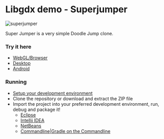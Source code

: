 Libgdx demo - Superjumper
====================
![superjumper](http://i.imgur.com/HvDWeyh.png)

Super Jumper is a very simple Doodle Jump clone.

### Try it here 
  * [WebGL/Browser](http://libgdx.badlogicgames.com/demos/superjumper)
  * [Desktop](http://libgdx.badlogicgames.com/demos/superjumper/superjumper.jar)
  * [Android](http://libgdx.badlogicgames.com/demos/superjumper/superjumper.apk)

### Running
* [Setup your development environment](https://github.com/libgdx/libgdx/wiki)
* Clone the repository or download and extract the ZIP file
* Import the project into your preferred development environment, run, debug and package it!
  * [Eclipse](https://github.com/libgdx/libgdx/wiki/Gradle-and-Eclipse)
  * [Intellij IDEA](https://github.com/libgdx/libgdx/wiki/Gradle-and-Intellij-IDEA)
  * [NetBeans](https://github.com/libgdx/libgdx/wiki/Gradle-and-NetBeans)
  * [Commandline|Gradle on the Commandline](https://github.com/libgdx/libgdx/wiki/Gradle-on-the-Commandline)


